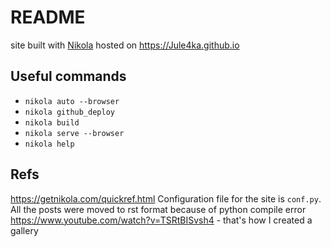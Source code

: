 # README

site built with [Nikola](https://getnikola.com/) hosted on <https://Jule4ka.github.io>

## Useful commands
- `nikola auto --browser`
- `nikola github_deploy`
- `nikola build`
- `nikola serve --browser`
- `nikola help`

## Refs
https://getnikola.com/quickref.html
Configuration file for the site is ``conf.py``.
All the posts were moved to rst format because of python compile error 
https://www.youtube.com/watch?v=TSRtBISvsh4 - that's how I created a gallery
